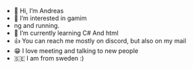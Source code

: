 - 👋 Hi, I’m Andreas
- 👀 I’m interested in gamim
- ng and running.
- 🌱 I’m currently learning C# And html
- 👍 You can reach me mostly on discord, but also on my mail
- 😁 I love meeting and talking to new people
- 🇸🇪 I am from sweden :)
